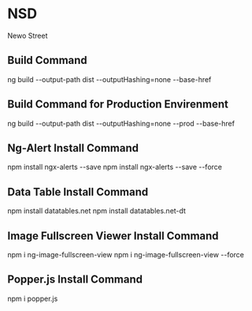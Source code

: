 # NSD
Newo Street
## Build Command
ng build --output-path dist --outputHashing=none --base-href
## Build Command for Production Envirenment
ng build --output-path dist --outputHashing=none --prod --base-href
## Ng-Alert Install Command
npm install ngx-alerts --save
npm install ngx-alerts --save --force
## Data Table Install Command
npm install datatables.net
npm install datatables.net-dt
## Image Fullscreen Viewer Install Command
npm i ng-image-fullscreen-view
npm i ng-image-fullscreen-view --force
## Popper.js Install Command
npm i popper.js